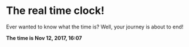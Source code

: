 # The real time clock!

Ever wanted to know what the time is? Well, your journey is about to end!

**The time is Nov 12, 2017, 16:07**